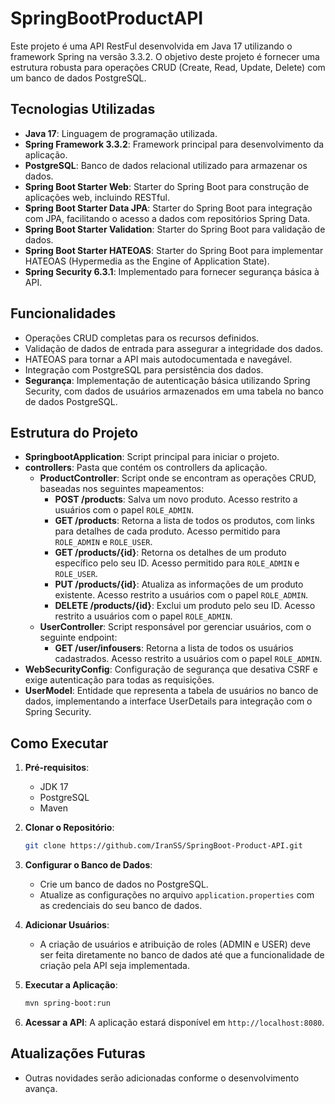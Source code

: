 # SpringBootProductAPI

Este projeto é uma API RestFul desenvolvida em Java 17 utilizando o framework Spring na versão 3.3.2. O objetivo deste projeto é fornecer uma estrutura robusta para operações CRUD (Create, Read, Update, Delete) com um banco de dados PostgreSQL.

## Tecnologias Utilizadas

- **Java 17**: Linguagem de programação utilizada.
- **Spring Framework 3.3.2**: Framework principal para desenvolvimento da aplicação.
- **PostgreSQL**: Banco de dados relacional utilizado para armazenar os dados.
- **Spring Boot Starter Web**: Starter do Spring Boot para construção de aplicações web, incluindo RESTful.
- **Spring Boot Starter Data JPA**: Starter do Spring Boot para integração com JPA, facilitando o acesso a dados com repositórios Spring Data.
- **Spring Boot Starter Validation**: Starter do Spring Boot para validação de dados.
- **Spring Boot Starter HATEOAS**: Starter do Spring Boot para implementar HATEOAS (Hypermedia as the Engine of Application State).
- **Spring Security 6.3.1**: Implementado para fornecer segurança básica à API.

## Funcionalidades

- Operações CRUD completas para os recursos definidos.
- Validação de dados de entrada para assegurar a integridade dos dados.
- HATEOAS para tornar a API mais autodocumentada e navegável.
- Integração com PostgreSQL para persistência dos dados.
- **Segurança**: Implementação de autenticação básica utilizando Spring Security, com dados de usuários armazenados em uma tabela no banco de dados PostgreSQL.

## Estrutura do Projeto

- **SpringbootApplication**: Script principal para iniciar o projeto.
- **controllers**: Pasta que contém os controllers da aplicação.
   - **ProductController**: Script onde se encontram as operações CRUD, baseadas nos seguintes mapeamentos:
      - **POST /products**: Salva um novo produto. Acesso restrito a usuários com o papel `ROLE_ADMIN`.
      - **GET /products**: Retorna a lista de todos os produtos, com links para detalhes de cada produto. Acesso permitido para `ROLE_ADMIN` e `ROLE_USER`.
      - **GET /products/{id}**: Retorna os detalhes de um produto específico pelo seu ID. Acesso permitido para `ROLE_ADMIN` e `ROLE_USER`.
      - **PUT /products/{id}**: Atualiza as informações de um produto existente. Acesso restrito a usuários com o papel `ROLE_ADMIN`.
      - **DELETE /products/{id}**: Exclui um produto pelo seu ID. Acesso restrito a usuários com o papel `ROLE_ADMIN`.
   - **UserController**: Script responsável por gerenciar usuários, com o seguinte endpoint:
      - **GET /user/infousers**: Retorna a lista de todos os usuários cadastrados. Acesso restrito a usuários com o papel `ROLE_ADMIN`.
- **WebSecurityConfig**: Configuração de segurança que desativa CSRF e exige autenticação para todas as requisições.
- **UserModel**: Entidade que representa a tabela de usuários no banco de dados, implementando a interface UserDetails para integração com o Spring Security.

## Como Executar

1. **Pré-requisitos**:
   - JDK 17
   - PostgreSQL
   - Maven

2. **Clonar o Repositório**:
    ```bash
    git clone https://github.com/IranSS/SpringBoot-Product-API.git
    ```

3. **Configurar o Banco de Dados**:
   - Crie um banco de dados no PostgreSQL.
   - Atualize as configurações no arquivo `application.properties` com as credenciais do seu banco de dados.

4. **Adicionar Usuários**:
   - A criação de usuários e atribuição de roles (ADMIN e USER) deve ser feita diretamente no banco de dados até que a funcionalidade de criação pela API seja implementada.

5. **Executar a Aplicação**:
    ```bash
    mvn spring-boot:run
    ```

6. **Acessar a API**:
   A aplicação estará disponível em `http://localhost:8080`.

## Atualizações Futuras

- Outras novidades serão adicionadas conforme o desenvolvimento avança.